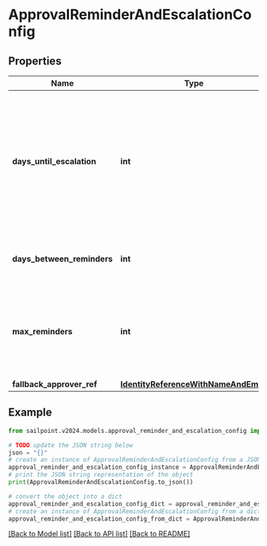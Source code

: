 # ApprovalReminderAndEscalationConfig


## Properties

Name | Type | Description | Notes
------------ | ------------- | ------------- | -------------
**days_until_escalation** | **int** | Number of days to wait before the first reminder. If no reminders are configured, then this is the number of days to wait before escalation. | [optional] 
**days_between_reminders** | **int** | Number of days to wait between reminder notifications. | [optional] 
**max_reminders** | **int** | Maximum number of reminder notification to send to the reviewer before approval escalation. | [optional] 
**fallback_approver_ref** | [**IdentityReferenceWithNameAndEmail**](IdentityReferenceWithNameAndEmail.md) |  | [optional] 

## Example

```python
from sailpoint.v2024.models.approval_reminder_and_escalation_config import ApprovalReminderAndEscalationConfig

# TODO update the JSON string below
json = "{}"
# create an instance of ApprovalReminderAndEscalationConfig from a JSON string
approval_reminder_and_escalation_config_instance = ApprovalReminderAndEscalationConfig.from_json(json)
# print the JSON string representation of the object
print(ApprovalReminderAndEscalationConfig.to_json())

# convert the object into a dict
approval_reminder_and_escalation_config_dict = approval_reminder_and_escalation_config_instance.to_dict()
# create an instance of ApprovalReminderAndEscalationConfig from a dict
approval_reminder_and_escalation_config_from_dict = ApprovalReminderAndEscalationConfig.from_dict(approval_reminder_and_escalation_config_dict)
```
[[Back to Model list]](../README.md#documentation-for-models) [[Back to API list]](../README.md#documentation-for-api-endpoints) [[Back to README]](../README.md)


